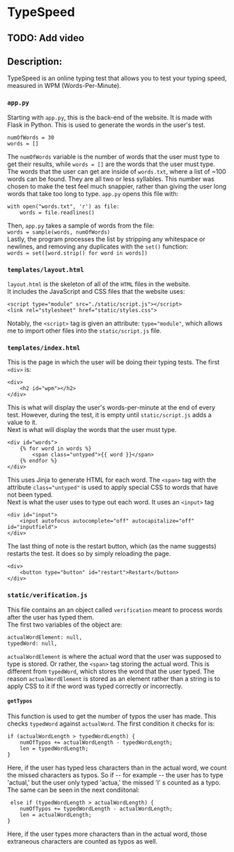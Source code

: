 # TypeSpeed
## TODO: Add video
## Description:
TypeSpeed is an online typing test that allows you to test your typing speed, measured in WPM (Words-Per-Minute).
### `app.py`
Starting with `app.py`, this is the back-end of the website. It is made with Flask in Python. This is used to generate the words in the user's test. 
```
numOfWords = 30
words = []
```
The `numOfWords` variable is the number of words that the user must type to get their results, while `words = []` are the words that the user must type.  
The words that the user can get are inside of `words.txt`, where a list of ~100 words can be found. They are all two or less syllables. This number was chosen to make the test feel much snappier, rather than giving the user long words that take too long to type. `app.py` opens this file with:
```
with open("words.txt", 'r') as file:  
    words = file.readlines()
```  
Then, `app.py` takes a sample of words from the file:  
`words = sample(words, numOfWords)`  
Lastly, the program processes the list by stripping any whitespace or newlines, and removing any duplicates with the `set()` function:  
`words = set([word.strip() for word in words])`
### `templates/layout.html`
`layout.html` is the skeleton of all of the `HTML` files in the website.  
It includes the JavaScript and CSS files that the website uses:  
```
<script type="module" src="./static/script.js"></script>
<link rel="stylesheet" href="static/styles.css">
```   
Notably, the `<script>` tag is given an attribute: `type="module"`, which allows me to import other files into the `static/script.js` file.  
### `templates/index.html`
This is the page in which the user will be doing their typing tests. The first `<div>` is:  
```
<div>
    <h2 id="wpm"></h2>
</div>
```  
This is what will display the user's words-per-minute at the end of every test. However, during the test, it is empty until `static/script.js` adds a value to it.  
Next is what will display the words that the user must type.
```
<div id="words">
    {% for word in words %}
        <span class="untyped">{{ word }}</span>
    {% endfor %}
</div>
```
This uses Jinja to generate HTML for each word. The `<span>` tag with the attribute `class="untyped"` is used to apply special CSS to words that have not been typed.  
Next is what the user uses to type out each word. It uses an `<input>` tag
```
<div id="input">
    <input autofocus autocomplete="off" autocapitalize="off" id="inputfield">
</div>
```  
The last thing of note is the restart button, which (as the name suggests) restarts the test. It does so by simply reloading the page.
```
<div>
    <button type="button" id="restart">Restart</button>
</div>
```
### `static/verification.js`
This file contains an an object called `verification` meant to process words after the user has typed them.  
The first two variables of the object are:
```
actualWordElement: null,
typedWord: null,
```  
`actualWordElement` is where the actual word that the user was supposed to type is stored. Or rather, the `<span>` tag storing the actual word. This is different from `typedWord`, which stores the word that the user typed. The reason `actualWordElement` is stored as an element rather than a string is to apply CSS to it if the word was typed correctly or incorrectly.  
#### `getTypos`
This function is used to get the number of typos the user has made. This checks `typedWord` against `actualWord`. The first condition it checks for is:
```
if (actualWordLength > typedWordLength) {
    numOfTypos += actualWordLength - typedWordLength;
    len = typedWordLength;
}
```
Here, if the user has typed less characters than in the actual word, we count the missed characters as typos. So if -- for example -- the user has to type 'actual,' but the user only typed 'actua,' the missed 'l' s counted as a typo.  
The same can be seen in the next condiitonal:
```
 else if (typedWordLength > actualWordLength) {
    numOfTypos += typedWordLength - actualWordLength;
    len = actualWordLength;
} 
```
Here, if the user types more characters than in the actual word, those extraneous characters are counted as typos as well.  
